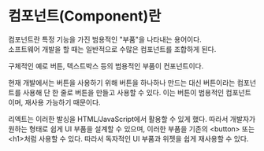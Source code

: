 # 컴포넌트(Component)란

컴포넌트란 특정 기능을 가진 범용적인 "부품"을 나타내는 용어이다.  
소프트웨어 개발을 할 때는 일반적으로 수많은 컴포넌트를 조합하게 된다.  

구체적인 예로 버튼, 텍스트박스 등의 범용적인 부품이 컨포넌트이다.  

현재 개발에서는 버튼을 사용하기 위해 버튼을 하나하나 만드는 대신 버튼이라는 컴포넌트를 사용해 단 한 줄로 버튼을 만들고 사용할 수 있다. 이는 버튼이 범용적인 컴포넌트이며, 재사용 가능하기 때문이다.

리엑트는 이러한 발싱을 HTML/JavaScript에서 활용할 수 있게 했다. 따라서 개발자가 원하는 형태로 쉽게 UI 부품을 설계할 수 있으며, 이러한 부품을 기존의 \<button> 또는 \<h1>처럼 사용할 수 있다. 따라서 독자적인 UI 부품과 위젯을 쉽게 재사용할 수 있다.